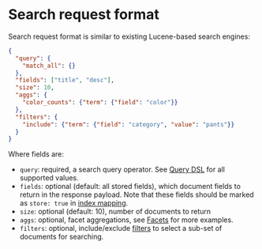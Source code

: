 # Search request format

Search request format is similar to existing Lucene-based search engines:

```json
{
  "query": {
    "match_all": {}
  },
  "fields": ["title", "desc"],
  "size": 10,
  "aggs": {
    "color_counts": {"term": {"field": "color"}}
  },
  "filters": {
    "include": {"term": {"field": "category", "value": "pants"}}
  }
}
```

Where fields are:

* `query`: required, a search query operator. See [Query DSL](query.md) for all supported values.
* `fields`: optional (default: all stored fields), which document fields to return in the response payload. Note that these fields should be marked as `store: true` in [index mapping](../../reference/config/mapping.md).
* `size`: optional (default: 10), number of documents to return
* `aggs`: optional, facet aggregations, see [Facets](facet.md) for more examples.
* `filters`: optional, include/exclude [filters](filter.md) to select a sub-set of documents for searching.